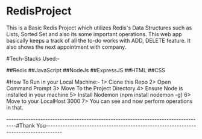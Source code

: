 # RedisProject
This is a Basic Redis Project which utilizes Redis's Data Structures such as Lists, Sorted Set and also its some important operations.
This web app basically keeps a track of all the to-do works with ADD, DELETE feature.
It also shows the next appointment with company.

#Tech-Stacks Used:-

##Redis
##JavaScript
##NodeJs
##ExpressJS
##HTML
##CSS

#How To Run in your Local Machine:-
1> Clone this Repo
2> Open Command Prompt
3> Move To the Project Directory
4> Ensure Node is installed in your machine
5> Install Nodemon (npm install nodemon -g)
6> Move to your LocalHost 3000
7> You can see and now perform operations in that.


----------------------------------------------------------------------------------#Thank You-------------------------------------------------------------------------------------
